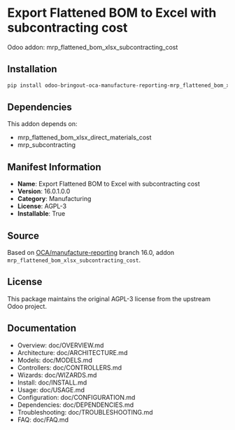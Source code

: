 # Export Flattened BOM to Excel with subcontracting cost

Odoo addon: mrp_flattened_bom_xlsx_subcontracting_cost

## Installation

```bash
pip install odoo-bringout-oca-manufacture-reporting-mrp_flattened_bom_xlsx_subcontracting_cost
```

## Dependencies

This addon depends on:
- mrp_flattened_bom_xlsx_direct_materials_cost
- mrp_subcontracting

## Manifest Information

- **Name**: Export Flattened BOM to Excel with subcontracting cost
- **Version**: 16.0.1.0.0
- **Category**: Manufacturing
- **License**: AGPL-3
- **Installable**: True

## Source

Based on [OCA/manufacture-reporting](https://github.com/OCA/manufacture-reporting) branch 16.0, addon `mrp_flattened_bom_xlsx_subcontracting_cost`.

## License

This package maintains the original AGPL-3 license from the upstream Odoo project.

## Documentation

- Overview: doc/OVERVIEW.md
- Architecture: doc/ARCHITECTURE.md
- Models: doc/MODELS.md
- Controllers: doc/CONTROLLERS.md
- Wizards: doc/WIZARDS.md
- Install: doc/INSTALL.md
- Usage: doc/USAGE.md
- Configuration: doc/CONFIGURATION.md
- Dependencies: doc/DEPENDENCIES.md
- Troubleshooting: doc/TROUBLESHOOTING.md
- FAQ: doc/FAQ.md
